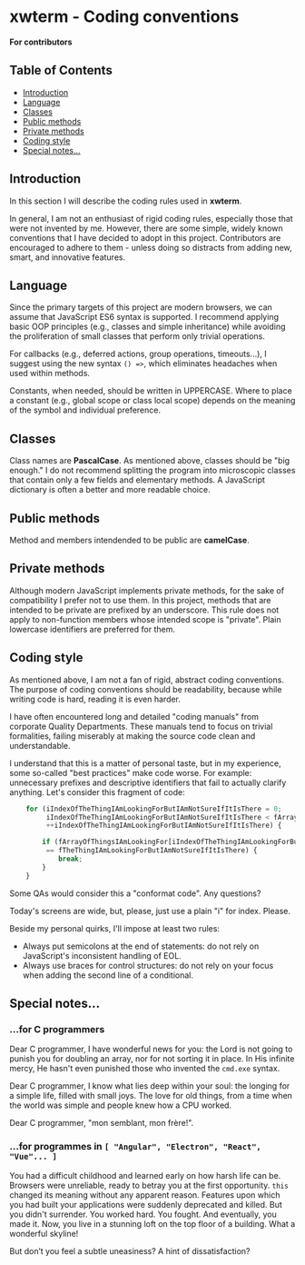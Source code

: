 # **xwterm** - Coding conventions
**For contributors**

## Table of Contents
- [Introduction](#introduction)
- [Language](#language)
- [Classes](#classes)
- [Public methods](#public-methods)
- [Private methods](#private-methods)
- [Coding style](#coding-style)
- [Special notes...](#special-notes)

<h2 id="Introduction">Introduction</h2>

In this section I will describe the coding rules used in **xwterm**.

In general, I am not an enthusiast of rigid coding rules, especially those that were not invented by me. However,
there are some simple, widely known conventions that I have decided to adopt in this project.
Contributors are encouraged to adhere to them - unless doing so distracts from adding new, smart, and innovative features.

<h2 id="language">Language</h2>

Since the primary targets of this project are modern browsers, we can assume that JavaScript ES6 syntax is supported.
I recommend applying basic OOP principles (e.g., classes and simple inheritance) while avoiding the proliferation of
small classes that perform only trivial operations.

For callbacks (e.g., deferred actions, group operations, timeouts...), I suggest using the new syntax `() =>`, which
eliminates headaches when used within methods.

Constants, when needed, should be written in UPPERCASE. Where to place a constant (e.g., global scope or class local
scope) depends on the meaning of the symbol and individual preference.

<h2 id="classes">Classes</h2>

Class names are **PascalCase**.
As mentioned above, classes should be "big enough." I do not recommend splitting the program into microscopic
classes that contain only a few fields and elementary methods. A JavaScript dictionary is often a better and
more readable choice.

<h2 id="public-methods">Public methods</h2>

Method and members intendended to be public are **camelCase**.

<h2 id="private-methods">Private methods</h2>

Although modern JavaScript implements private methods, for the sake of compatibility I prefer not to use them.
In this project, methods that are intended to be private are prefixed by an underscore.
This rule does not apply to non-function members whose intended scope is "private". Plain lowercase
identifiers are preferred for them.

<h2 id="coding-style">Coding style</h2>

As mentioned above, I am not a fan of rigid, abstract coding conventions. The purpose of coding conventions should
be readability, because while writing code is hard, reading it is even harder.

I have often encountered long and detailed "coding manuals" from corporate Quality Departments.
These manuals tend to focus on trivial formalities, failing miserably at making the source code clean and understandable.

I understand that this is a matter of personal taste, but in my experience, some so-called "best practices" make
code worse. For example: unnecessary prefixes and descriptive identifiers that fail to actually clarify anything.
Let's consider this fragment of code:

```javascript
	for (iIndexOfTheThingIAmLookingForButIAmNotSureIfItIsThere = 0;
	     iIndexOfTheThingIAmLookingForButIAmNotSureIfItIsThere < fArrayOfThingsIAmLookingFor.length;
	     ++iIndexOfTheThingIAmLookingForButIAmNotSureIfItIsThere) {

		if (fArrayOfThingsIAmLookingFor[iIndexOfTheThingIAmLookingForButIAmNotSureIfItIsThere]
		 == fTheThingIAmLookingForButIAmNotSureIfItIsThere) {
			break;
		}
	}
```

Some QAs would consider this a "conformat code". Any questions?

Today's screens are wide, but, please, just use a plain "i" for index. Please.

Beside my personal quirks, I'll impose at least two rules:
- Always put semicolons at the end of statements: do not rely on JavaScript's inconsistent handling of EOL.  
- Always use braces for control structures: do not rely on your focus when adding the second line
of a conditional.


<h2 id="special-notes">Special notes...</h2>


### ...for C programmers
Dear C programmer, I have wonderful news for you: the Lord is not going to punish you for doubling an array, nor for not sorting it in place. In His infinite mercy, He hasn't even punished those who invented the `cmd.exe` syntax.

Dear C programmer, I know what lies deep within your soul: the longing for a simple life, filled with small joys. The love for old things, from a time when the world was simple and people knew how a CPU worked.

Dear C programmer, "mon semblant, mon frère!".


### ...for programmes in `[ "Angular", "Electron", "React", "Vue"... ]`
You had a difficult childhood and learned early on how harsh life can be. Browsers were unreliable, ready to betray you at the first opportunity.
`this` changed its meaning without any apparent reason. Features upon which you had built your applications were suddenly deprecated and killed.
But you didn't surrender. You worked hard. You fought. And eventually, you made it. Now, you live in a stunning loft on the top floor of a
building. What a wonderful skyline!

But don’t you feel a subtle uneasiness? A hint of dissatisfaction?



